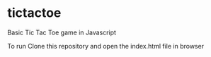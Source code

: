 # tictactoe
<p>Basic Tic Tac Toe game in Javascript</p>
<p>To run Clone this repository and open the index.html file in browser</p>
